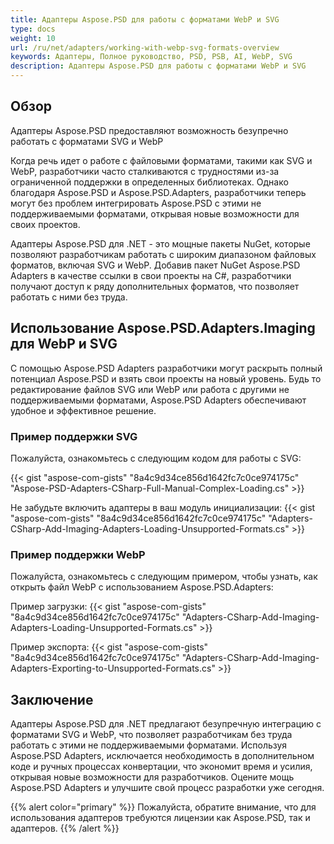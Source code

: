 ```yaml
---
title: Адаптеры Aspose.PSD для работы с форматами WebP и SVG
type: docs
weight: 10
url: /ru/net/adapters/working-with-webp-svg-formats-overview
keywords: Адаптеры, Полное руководство, PSD, PSB, AI, WebP, SVG 
description: Адаптеры Aspose.PSD для работы с форматами WebP и SVG
---
```


## Обзор

Адаптеры Aspose.PSD предоставляют возможность безупречно работать с форматами SVG и WebP

Когда речь идет о работе с файловыми форматами, такими как SVG и WebP, разработчики часто сталкиваются с трудностями из-за ограниченной поддержки в определенных библиотеках. Однако благодаря Aspose.PSD и Aspose.PSD.Adapters, разработчики теперь могут без проблем интегрировать Aspose.PSD с этими не поддерживаемыми форматами, открывая новые возможности для своих проектов.

Адаптеры Aspose.PSD для .NET - это мощные пакеты NuGet, которые позволяют разработчикам работать с широким диапазоном файловых форматов, включая SVG и WebP. Добавив пакет NuGet Aspose.PSD Adapters в качестве ссылки в свои проекты на C#, разработчики получают доступ к ряду дополнительных форматов, что позволяет работать с ними без труда.

## Использование Aspose.PSD.Adapters.Imaging для WebP и SVG

С помощью Aspose.PSD Adapters разработчики могут раскрыть полный потенциал Aspose.PSD и взять свои проекты на новый уровень. Будь то редактирование файлов SVG или WebP или работа с другими не поддерживаемыми форматами, Aspose.PSD Adapters обеспечивают удобное и эффективное решение.

### Пример поддержки SVG
Пожалуйста, ознакомьтесь с следующим кодом для работы с SVG:

{{< gist "aspose-com-gists" "8a4c9d34ce856d1642fc7c0ce974175c" "Aspose-PSD-Adapters-CSharp-Full-Manual-Complex-Loading.cs" >}}

Не забудьте включить адаптеры в ваш модуль инициализации:
{{< gist "aspose-com-gists" "8a4c9d34ce856d1642fc7c0ce974175c" "Adapters-CSharp-Add-Imaging-Adapters-Loading-Unsupported-Formats.cs" >}}

### Пример поддержки WebP

Пожалуйста, ознакомьтесь с следующим примером, чтобы узнать, как открыть файл WebP с использованием Aspose.PSD.Adapters:

Пример загрузки: 
{{< gist "aspose-com-gists" "8a4c9d34ce856d1642fc7c0ce974175c" "Adapters-CSharp-Add-Imaging-Adapters-Loading-Unsupported-Formats.cs" >}}

Пример экспорта:
{{< gist "aspose-com-gists" "8a4c9d34ce856d1642fc7c0ce974175c" "Adapters-CSharp-Add-Imaging-Adapters-Exporting-to-Unsupported-Formats.cs" >}}


## Заключение

Адаптеры Aspose.PSD для .NET предлагают безупречную интеграцию с форматами SVG и WebP, что позволяет разработчикам без труда работать с этими не поддерживаемыми форматами. Используя Aspose.PSD Adapters, исключается необходимость в дополнительном коде и ручных процессах конвертации, что экономит время и усилия, открывая новые возможности для разработчиков. Оцените мощь Aspose.PSD Adapters и улучшите свой процесс разработки уже сегодня.

{{% alert color="primary" %}} 
Пожалуйста, обратите внимание, что для использования адаптеров требуются лицензии как Aspose.PSD, так и адаптеров. 
{{% /alert %}} 
